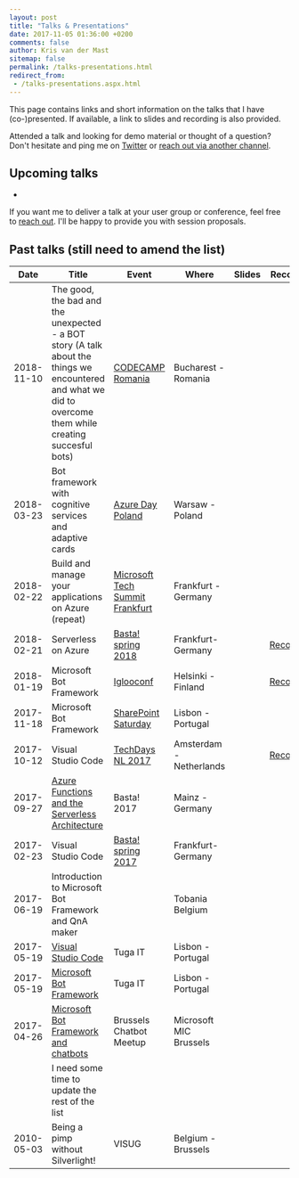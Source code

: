 ```yaml
---
layout: post
title: "Talks & Presentations"
date: 2017-11-05 01:36:00 +0200
comments: false
author: Kris van der Mast
sitemap: false
permalink: /talks-presentations.html
redirect_from:
 - /talks-presentations.aspx.html
---
```


This page contains links and short information on the talks that I have (co-)presented. If available, a link to slides and recording is also provided.

Attended a talk and looking for demo material or thought of a question? Don't hesitate and ping me on [Twitter](https://twitter.com/KrisvanderMast) or [reach out via another channel](/about-me.html).

## Upcoming talks

* 

If you want me to deliver a talk at your user group or conference, feel free to [reach out](/about-me.html). I'll be happy to provide you with session proposals.

## Past talks (still need to amend the list)

| **Date**   | **Title** | **Event**  | **Where** | **Slides** | **Recording** |
|------------|-----------|------------|-----------|------------|---------------|
| 2018-11-10 | The good, the bad and the unexpected - a BOT story (A talk about the things we encountered and what we did to overcome them while creating succesful bots) | [CODECAMP Romania](https://bucuresti.codecamp.ro/) | Bucharest - Romania |||
| 2018-03-23 | Bot framework with cognitive services and adaptive cards | [Azure Day Poland](http://azureday.pro/) | Warsaw - Poland |||
| 2018-02-22 | Build and manage your applications on Azure (repeat) | [Microsoft Tech Summit Frankfurt](https://frankfurt.techsummit.microsoft.com) | Frankfurt - Germany |||
| 2018-02-21 | Serverless on Azure | [Basta! spring 2018](https://basta.net/microservices-apis/serverless-on-azure/) | Frankfurt- Germany || [Recording](https://www.youtube.com/watch?v=iiQDrGesQw4)] |
| 2018-01-19 | Microsoft Bot Framework | [Iglooconf](http://www.iglooconf.fi/) | Helsinki - Finland |  | [Recording](https://www.youtube.com/watch?v=CRjy1ANbQNM)              |
| 2017-11-18 | Microsoft Bot Framework | [SharePoint Saturday](http://www.spsevents.org/city/Lisbon/Lisbon2017) | Lisbon - Portugal |  |  |
| 2017-10-12 | Visual Studio Code | [TechDays NL 2017](https://www.techdays.nl/) | Amsterdam - Netherlands | | [Recording](https://www.youtube.com/watch?v=VwLrDdEnG2A)              |
| 2017-09-27 | [Azure Functions and the Serverless Architecture](https://basta.net/microservices-apis/azure-functions-and-the-serverless-architecture/) | Basta! 2017 | Mainz - Germany |  |  |
| 2017-02-23 | Visual Studio Code | [Basta! spring 2017](https://basta.net/net-framework-c/visual-studio-code/) | Frankfurt- Germany |||
| 2017-06-19 | Introduction to Microsoft Bot Framework and QnA maker || Tobania Belgium |||
| 2017-05-19 | [Visual Studio Code](http://tugait.pt/2017/schedule-overview/) | Tuga IT | Lisbon - Portugal |||
| 2017-05-19 | [Microsoft Bot Framework](http://tugait.pt/2017/schedule-overview/) | Tuga IT | Lisbon - Portugal |||
| 2017-04-26 | [Microsoft Bot Framework and chatbots](https://www.meetup.com/Brussels-chatbot-Meetup/events/238677762/) | Brussels Chatbot Meetup | Microsoft MIC Brussels |||
|  | I need some time to update the rest of the list |||||
| 2010-05-03 | Being a pimp without Silverlight! | VISUG | Belgium - Brussels |  |  |